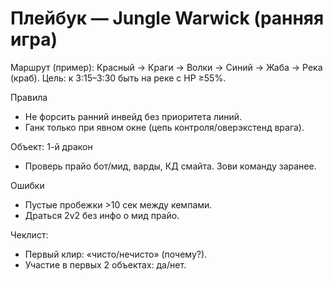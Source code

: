 # Плейбук — Jungle Warwick (ранняя игра)

Маршрут (пример): Красный → Краги → Волки → Синий → Жаба → Река (краб).
Цель: к 3:15–3:30 быть на реке с HP ≥55%.

Правила
- Не форсить ранний инвейд без приоритета линий.
- Ганк только при явном окне (цепь контроля/оверэкстенд врага).

Объект: 1-й дракон
- Проверь прайо бот/мид, варды, КД смайта. Зови команду заранее.

Ошибки
- Пустые пробежки >10 сек между кемпами.
- Драться 2v2 без инфо о мид прайо.

Чеклист:
- Первый клир: «чисто/нечисто» (почему?).
- Участие в первых 2 объектах: да/нет.
